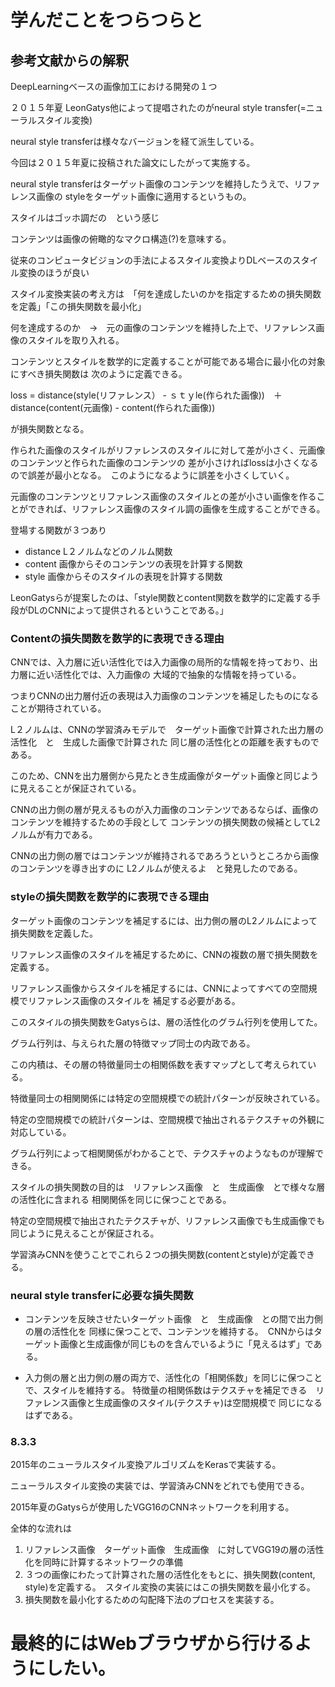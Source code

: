 # 学んだことをつらつらと


## 参考文献からの解釈

DeepLearningベースの画像加工における開発の１つ

２０１５年夏 LeonGatys他によって提唱されたのがneural style transfer(=ニューラルスタイル変換)

neural style transferは様々なバージョンを経て派生している。

今回は２０１５年夏に投稿された論文にしたがって実施する。

neural style transferはターゲット画像のコンテンツを維持したうえで、リファレンス画像の
styleをターゲット画像に適用するというもの。

スタイルはゴッホ調だの　という感じ

コンテンツは画像の俯瞰的なマクロ構造(?)を意味する。

従来のコンピュータビジョンの手法によるスタイル変換よりDLベースのスタイル変換のほうが良い

スタイル変換実装の考え方は　「何を達成したいのかを指定するための損失関数を定義」「この損失関数を最小化」

何を達成するのか　→　元の画像のコンテンツを維持した上で、リファレンス画像のスタイルを取り入れる。

コンテンツとスタイルを数学的に定義することが可能である場合に最小化の対象にすべき損失関数は
次のように定義できる。

loss = distance(style(リファレンス） - ｓｔｙle(作られた画像))　＋　distance(content(元画像) - content(作られた画像))

が損失関数となる。

作られた画像のスタイルがリファレンスのスタイルに対して差が小さく、元画像のコンテンツと作られた画像のコンテンツの
差が小さければlossは小さくなるので誤差が最小となる。　このようになるように誤差を小さくしていく。

元画像のコンテンツとリファレンス画像のスタイルとの差が小さい画像を作ることができれば、リファレンス画像のスタイル調の画像を生成することができる。

登場する関数が３つあり
- distance L２ノルムなどのノルム関数
- content 画像からそのコンテンツの表現を計算する関数
- style 画像からそのスタイルの表現を計算する関数

LeonGatysらが提案したのは、「style関数とcontent関数を数学的に定義する手段がDLのCNNによって提供されるということである。」

### Contentの損失関数を数学的に表現できる理由   

CNNでは、入力層に近い活性化では入力画像の局所的な情報を持っており、出力層に近い活性化では、入力画像の
大域的で抽象的な情報を持っている。

つまりCNNの出力層付近の表現は入力画像のコンテンツを補足したものになることが期待されている。

L２ノルムは、CNNの学習済みモデルで　ターゲット画像で計算された出力層の活性化　と　生成した画像で計算された
同じ層の活性化との距離を表すものである。

このため、CNNを出力層側から見たとき生成画像がターゲット画像と同じように見えることが保証されている。

CNNの出力側の層が見えるものが入力画像のコンテンツであるならば、画像のコンテンツを維持するための手段として
コンテンツの損失関数の候補としてL2ノルムが有力である。

CNNの出力側の層ではコンテンツが維持されるであろうというところから画像のコンテンツを導き出すのに
L2ノルムが使えるよ　と発見したのである。

### styleの損失関数を数学的に表現できる理由

ターゲット画像のコンテンツを補足するには、出力側の層のL2ノルムによって損失関数を定義した。

リファレンス画像のスタイルを補足するために、CNNの複数の層で損失関数を定義する。

リファレンス画像からスタイルを補足するには、CNNによってすべての空間規模でリファレンス画像のスタイルを
補足する必要がある。

このスタイルの損失関数をGatysらは、層の活性化のグラム行列を使用してた。

グラム行列は、与えられた層の特徴マップ同士の内政である。

この内積は、その層の特徴量同士の相関係数を表すマップとして考えられている。

特徴量同士の相関関係には特定の空間規模での統計パターンが反映されている。

特定の空間規模での統計パターンは、空間規模で抽出されるテクスチャの外観に対応している。

グラム行列によって相関関係がわかることで、テクスチャのようなものが理解できる。

スタイルの損失関数の目的は　リファレンス画像　と　生成画像　とで様々な層の活性化に含まれる
相関関係を同じに保つことである。

特定の空間規模で抽出されたテクスチャが、リファレンス画像でも生成画像でも同じように見えることが保証される。

学習済みCNNを使うことでこれら２つの損失関数(contentとstyle)が定義できる。

### neural style transferに必要な損失関数

- コンテンツを反映させたいターゲット画像　と　生成画像　との間で出力側の層の活性化を
同様に保つことで、コンテンツを維持する。　CNNからはターゲット画像と生成画像が同じものを含んでいるように「見えるはず」である。

- 入力側の層と出力側の層の両方で、活性化の「相関係数」を同じに保つことで、スタイルを維持する。
特徴量の相関係数はテクスチャを補足できる　リファレンス画像と生成画像のスタイル(テクスチャ)は空間規模で
同じになるはずである。

### 8.3.3
2015年のニューラルスタイル変換アルゴリズムをKerasで実装する。

ニューラルスタイル変換の実装では、学習済みCNNをどれでも使用できる。

2015年夏のGatysらが使用したVGG16のCNNネットワークを利用する。

全体的な流れは

1. リファレンス画像　ターゲット画像　生成画像　に対してVGG19の層の活性化を同時に計算するネットワークの準備
2. ３つの画像にわたって計算された層の活性化をもとに、損失関数(content, style)を定義する。　スタイル変換の実装にはこの損失関数を最小化する。
3. 損失関数を最小化するための勾配降下法のプロセスを実装する。


# 最終的にはWebブラウザから行けるようにしたい。

